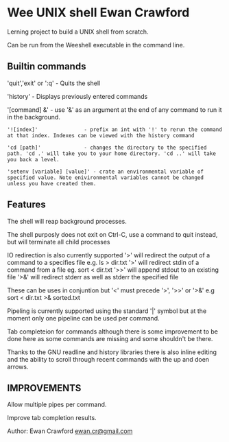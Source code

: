 Wee UNIX shell                                      Ewan Crawford
==============

Lerning project to build a UNIX shell from scratch.

Can be run from the Weeshell executable in the command line.


Builtin commands
------------------------------------------------------
   'quit','exit' or ':q'     - Quits the  shell
    
   'history'                 - Displays previously entered commands
  
   '[command] &'             - use '&' as an argument at the end of any command to run it in the background.

    '![index]'               - prefix an int with '!' to rerun the command at that index. Indexes can be viewed with the history command

    'cd [path]'              - changes the directory to the specified path. 'cd .' will take you to your home directory. 'cd ..' will take you back a level.

    'setenv [variable] [value]' - crate an environmental variable of specified value. Note enivironmental variables cannot be changed unless you have created them.


Features
-------------------------------------------------------

The shell will reap background processes.

The shell purposly does not exit on Ctrl-C, use a command to quit instead, but will terminate all child processes

IO redirection is also currently supported 
'>' will redirect the output of a command to a specifies file e.g. ls > dir.txt
'>' will redirect stdin of a command from a file eg. sort < dir.txt
'>>' will append stdout to an existing file 
'>&' will redirect stderr as well as stderr the specified file


These can be uses in conjuntion but '<' must precede '>', '>>' or '>&' e.g sort < dir.txt >& sorted.txt


Pipeling is currently supported using the standard '|' symbol but at the moment only one pipeline can be used per command.

Tab completeion for commands although there is some improvement to be done here as some commands are missing and some shouldn't be there.

Thanks to the GNU readline and history libraries there is also inline editing and the ability to scroll through recent commands with the up and doen arrows.


IMPROVEMENTS
-------------------------------------------------------

Allow multiple pipes per command.

Improve tab completion results.




Author: Ewan Crawford
        ewan.cr@gmail.com
